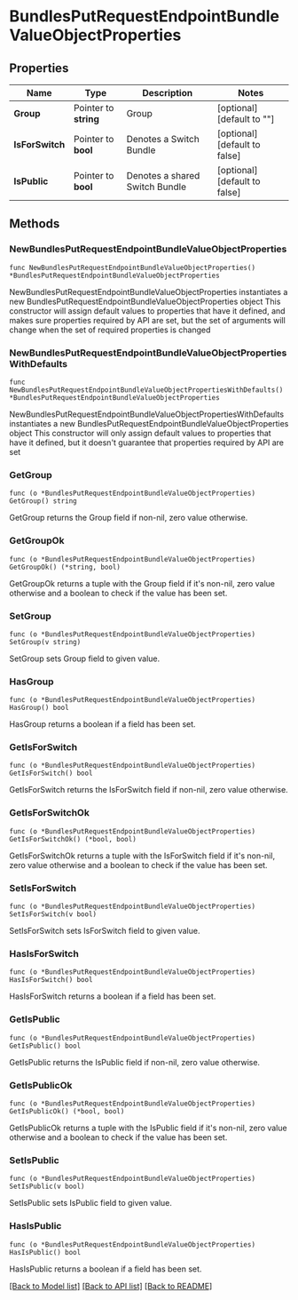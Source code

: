# BundlesPutRequestEndpointBundleValueObjectProperties

## Properties

Name | Type | Description | Notes
------------ | ------------- | ------------- | -------------
**Group** | Pointer to **string** | Group | [optional] [default to ""]
**IsForSwitch** | Pointer to **bool** | Denotes a Switch Bundle | [optional] [default to false]
**IsPublic** | Pointer to **bool** | Denotes a shared Switch Bundle | [optional] [default to false]

## Methods

### NewBundlesPutRequestEndpointBundleValueObjectProperties

`func NewBundlesPutRequestEndpointBundleValueObjectProperties() *BundlesPutRequestEndpointBundleValueObjectProperties`

NewBundlesPutRequestEndpointBundleValueObjectProperties instantiates a new BundlesPutRequestEndpointBundleValueObjectProperties object
This constructor will assign default values to properties that have it defined,
and makes sure properties required by API are set, but the set of arguments
will change when the set of required properties is changed

### NewBundlesPutRequestEndpointBundleValueObjectPropertiesWithDefaults

`func NewBundlesPutRequestEndpointBundleValueObjectPropertiesWithDefaults() *BundlesPutRequestEndpointBundleValueObjectProperties`

NewBundlesPutRequestEndpointBundleValueObjectPropertiesWithDefaults instantiates a new BundlesPutRequestEndpointBundleValueObjectProperties object
This constructor will only assign default values to properties that have it defined,
but it doesn't guarantee that properties required by API are set

### GetGroup

`func (o *BundlesPutRequestEndpointBundleValueObjectProperties) GetGroup() string`

GetGroup returns the Group field if non-nil, zero value otherwise.

### GetGroupOk

`func (o *BundlesPutRequestEndpointBundleValueObjectProperties) GetGroupOk() (*string, bool)`

GetGroupOk returns a tuple with the Group field if it's non-nil, zero value otherwise
and a boolean to check if the value has been set.

### SetGroup

`func (o *BundlesPutRequestEndpointBundleValueObjectProperties) SetGroup(v string)`

SetGroup sets Group field to given value.

### HasGroup

`func (o *BundlesPutRequestEndpointBundleValueObjectProperties) HasGroup() bool`

HasGroup returns a boolean if a field has been set.

### GetIsForSwitch

`func (o *BundlesPutRequestEndpointBundleValueObjectProperties) GetIsForSwitch() bool`

GetIsForSwitch returns the IsForSwitch field if non-nil, zero value otherwise.

### GetIsForSwitchOk

`func (o *BundlesPutRequestEndpointBundleValueObjectProperties) GetIsForSwitchOk() (*bool, bool)`

GetIsForSwitchOk returns a tuple with the IsForSwitch field if it's non-nil, zero value otherwise
and a boolean to check if the value has been set.

### SetIsForSwitch

`func (o *BundlesPutRequestEndpointBundleValueObjectProperties) SetIsForSwitch(v bool)`

SetIsForSwitch sets IsForSwitch field to given value.

### HasIsForSwitch

`func (o *BundlesPutRequestEndpointBundleValueObjectProperties) HasIsForSwitch() bool`

HasIsForSwitch returns a boolean if a field has been set.

### GetIsPublic

`func (o *BundlesPutRequestEndpointBundleValueObjectProperties) GetIsPublic() bool`

GetIsPublic returns the IsPublic field if non-nil, zero value otherwise.

### GetIsPublicOk

`func (o *BundlesPutRequestEndpointBundleValueObjectProperties) GetIsPublicOk() (*bool, bool)`

GetIsPublicOk returns a tuple with the IsPublic field if it's non-nil, zero value otherwise
and a boolean to check if the value has been set.

### SetIsPublic

`func (o *BundlesPutRequestEndpointBundleValueObjectProperties) SetIsPublic(v bool)`

SetIsPublic sets IsPublic field to given value.

### HasIsPublic

`func (o *BundlesPutRequestEndpointBundleValueObjectProperties) HasIsPublic() bool`

HasIsPublic returns a boolean if a field has been set.


[[Back to Model list]](../README.md#documentation-for-models) [[Back to API list]](../README.md#documentation-for-api-endpoints) [[Back to README]](../README.md)


